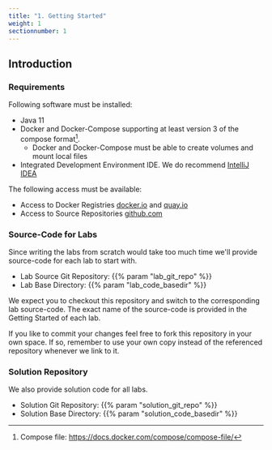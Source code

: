 ```yaml
---
title: "1. Getting Started"
weight: 1
sectionnumber: 1
---
```


## Introduction


### Requirements

Following software must be installed:

* Java 11
* Docker and Docker-Compose supporting at least version 3 of the compose format[^1].
  * Docker and Docker-Compose must be able to create volumes and mount local files
* Integrated Development Environment IDE. We do recommend [IntelliJ IDEA](https://www.jetbrains.com/idea/)

The following access must be available:

* Access to Docker Registries [docker.io](https://docker.io) and [quay.io](https://quay.io)
* Access to Source Repositories [github.com](https://github.com)


### Source-Code for Labs

Since writing the labs from scratch would take too much time we'll provide source-code for each lab to start with.

* Lab Source Git Repository: {{% param "lab_git_repo" %}}
* Lab Base Directory: {{% param "lab_code_basedir" %}}

We expect you to checkout this repository and switch to the corresponding lab source-code. The exact name of the source-code is provided in the Getting Started of each lab.

If you like to commit your changes feel free to fork this repository in your own space. If so, remember to use your own copy instead of the referenced repository whenever we link to it.


### Solution Repository

We also provide solution code for all labs.

* Solution Git Repository: {{% param "solution_git_repo" %}}
* Solution Base Directory: {{% param "solution_code_basedir" %}}

[^1]: Compose file: https://docs.docker.com/compose/compose-file/
